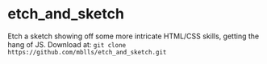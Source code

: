 # etch_and_sketch
Etch a sketch showing off some more intricate HTML/CSS skills, getting the hang of JS. Download at:
`git clone https://github.com/mblls/etch_and_sketch.git`
